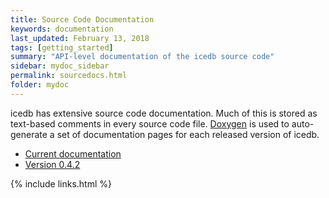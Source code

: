 ```yaml
---
title: Source Code Documentation
keywords: documentation
last_updated: February 13, 2018
tags: [getting_started]
summary: "API-level documentation of the icedb source code"
sidebar: mydoc_sidebar
permalink: sourcedocs.html
folder: mydoc
---
```


icedb has extensive source code documentation. Much of this is stored as text-based comments in
every source code file. [Doxygen](http://www.doxygen.org/index.html) is used to auto-generate
a set of documentation pages for each released version of icedb.

- [Current documentation](api/cur)
- [Version 0.4.2](api/0.4.2)

{% include links.html %}
